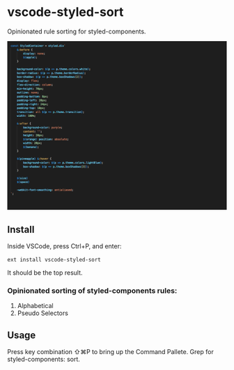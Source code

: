 # vscode-styled-sort
Opinionated rule sorting for styled-components.

![alt text](https://github.com/johnuphoff/vscode-styled-sort/blob/master/assets/animated.gif)

## Install
Inside VSCode, press Ctrl+P, and enter:
```
ext install vscode-styled-sort
```
It should be the top result.

### Opinionated sorting of styled-components rules:
1) Alphabetical
2) Pseudo Selectors

## Usage
Press key combination ⇧⌘P to bring up the Command Pallete. Grep for styled-components: sort. 
